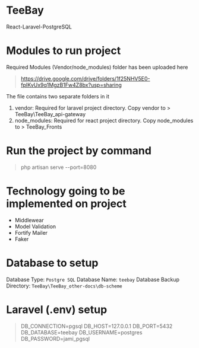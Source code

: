 # TeeBay
React-Laravel-PostgreSQL

# Modules to run project

Required Modules (Vendor/node_modules) folder has been uploaded here

> https://drive.google.com/drive/folders/1f25NHV5E0-fpIKvUx9q1MgzB1Fw4Z8bx?usp=sharing

The file contains two separate folders in it
1. 	vendor: Required for laravel project directory. 
	Copy vendor to > TeeBay\TeeBay_api-gateway
2. 	node_modules: Required for react project directory. 
	Copy node_modules to > TeeBay_Fronts


# Run the project by command
> php artisan serve --port=8080

# Technology going to be implemented on project

* Middlewear	
* Model Validation
* Fortify Mailer 	
* Faker


# Database to setup

Database Type: `Postgre SQL`
Database Name: `teebay`
Database Backup Directory: `TeeBay\TeeBay_other-docs\db-scheme`

# Laravel (.env) setup

> DB_CONNECTION=pgsql
> DB_HOST=127.0.0.1
> DB_PORT=5432
> DB_DATABASE=teebay
> DB_USERNAME=postgres
> DB_PASSWORD=jami_pgsql




